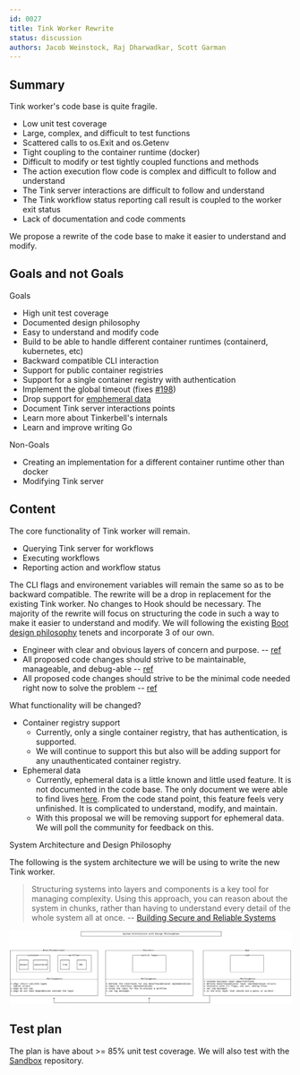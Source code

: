 ```yaml
---
id: 0027
title: Tink Worker Rewrite
status: discussion
authors: Jacob Weinstock, Raj Dharwadkar, Scott Garman
---
```


## Summary

Tink worker's code base is quite fragile.

- Low unit test coverage
- Large, complex, and difficult to test functions
- Scattered calls to os.Exit and os.Getenv
- Tight coupling to the container runtime (docker)
- Difficult to modify or test tightly coupled functions and methods
- The action execution flow code is complex and difficult to follow and understand
- The Tink server interactions are difficult to follow and understand
- The Tink workflow status reporting call result is coupled to the worker exit status
- Lack of documentation and code comments

We propose a rewrite of the code base to make it easier to understand and modify.

## Goals and not Goals

Goals

- High unit test coverage
- Documented design philosophy
- Easy to understand and modify code
- Build to be able to handle different container runtimes (containerd, kubernetes, etc)
- Backward compatible CLI interaction
- Support for public container registries
- Support for a single container registry with authentication
- Implement the global timeout (fixes [#198](https://github.com/tinkerbell/tink/issues/198))
- Drop support for [emphemeral data](https://docs.tinkerbell.org/workflows/working-with-workflows/#ephemeral-data)
- Document Tink server interactions points
- Learn more about Tinkerbell's internals
- Learn and improve writing Go

Non-Goals

- Creating an implementation for a different container runtime other than docker
- Modifying Tink server

## Content

The core functionality of Tink worker will remain.

- Querying Tink server for workflows
- Executing workflows
- Reporting action and workflow status

The CLI flags and environement variables will remain the same so as to be backward compatible.
The rewrite will be a drop in replacement for the existing Tink worker.
No changes to Hook should be necessary.
The majority of the rewrite will focus on structuring the code in such a way to make it easier to understand and modify.
We will following the existing [Boot design philosophy](https://github.com/tinkerbell/boots/blob/main/docs/DESIGNPHILOSOPHY.md) tenets and incorporate 3 of our own.

- Engineer with clear and obvious layers of concern and purpose. -- [ref](https://github.com/ardanlabs/service/wiki#design-philosophy-review-and-culture)
- All proposed code changes should strive to be maintainable, manageable, and debug-able -- [ref](https://github.com/ardanlabs/service/wiki#design-philosophy-review-and-culture)
- All proposed code changes should strive to be the minimal code needed right now to solve the problem -- [ref](https://github.com/ardanlabs/service/wiki#design-philosophy-review-and-culture)

What functionality will be changed?

- Container registry support
  - Currently, only a single container registry, that has authentication, is supported.
  - We will continue to support this but also will be adding support for any unauthenticated container registry.
- Ephemeral data
  - Currently, ephemeral data is a little known and little used feature. It is not documented in the code base. The only document we were able to find lives [here](https://docs.tinkerbell.org/workflows/working-with-workflows/#ephemeral-data). From the code stand point, this feature feels very unfinished. It is complicated to understand, modify, and maintain.
  - With this proposal we will be removing support for ephemeral data. We will poll the community for feedback on this.

System Architecture and Design Philosophy

The following is the system architecture we will be using to write the new Tink worker.
> Structuring systems into layers and components is a key tool for managing complexity.
  Using this approach, you can reason about the system in chunks, rather than having to understand every detail of the whole system all at once.
> -- [Building Secure and Reliable Systems](https://static.googleusercontent.com/media/sre.google/en//static/pdf/building_secure_and_reliable_systems.pdf)

![System Architecture](system_architecture.png)

## Test plan

The plan is have about >= 85% unit test coverage. We will also test with the [Sandbox](https://github.com/tinkerbell/sandbox) repository.
